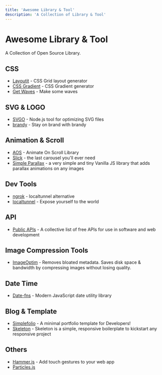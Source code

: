 ```yaml
---
title: 'Awesome Library & Tool'
description: 'A Collection of Library & Tool'
---
```

# Awesome Library & Tool
A Collection of Open Source Library.

## CSS
- [Layoutit](https://grid.layoutit.com/) - CSS Grid layout generator
- [CSS Gradient](https://cssgradient.io/gradient-backgrounds/) - CSS Gradient generator
- [Get Waves](https://getwaves.io/) - Make some waves


## SVG & LOGO
- [SVGO](https://jakearchibald.github.io/svgomg/) - Node.js tool for optimizing SVG files
- [brandy](https://getbrandy.io/) - Stay on brand with brandy


## Animation & Scroll
- [AOS](https://michalsnik.github.io/aos/) - Animate On Scroll Library  
- [Slick](https://kenwheeler.github.io/slick/) - the last carousel you'll ever need
- [Simple Parallax](https://github.com/geosigno/simpleParallax.js/) - a very simple and tiny Vanilla JS library that adds parallax animations on any images

## Dev Tools
- [ngrok](https://ngrok.com/) - localtunnel alternative
- [localtunnel](https://localtunnel.github.io/www/) - Expose yourself to the world


## API
- [Public APIs](https://github.com/public-apis/public-apis) - A collective list of free APIs for use in software and web development


## Image Compression Tools
- [ImageOptim](https://imageoptim.com/) - Removes bloated metadata. Saves disk space & bandwidth by compressing images without losing quality. 


## Date Time
- [Date-fns](https://date-fns.org/) - Modern JavaScript date utility library


## Blog & Template
- [Simplefolio](https://github.com/cobidev/simplefolio) - A minimal portfolio template for Developers!  
- [Skeleton](http://getskeleton.com/) - Skeleton is a simple, responsive boilerplate to kickstart any responsive project


## Others
- [Hammer.js](http://hammerjs.github.io/) - Add touch gestures to your web app
- [Particles.js](https://vincentgarreau.com/particles.js/)  